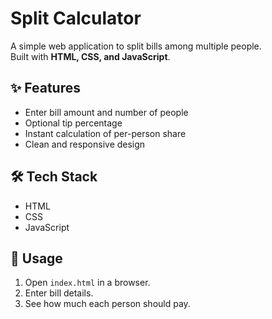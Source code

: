 # Split Calculator

A simple web application to split bills among multiple people.  
Built with **HTML, CSS, and JavaScript**.

## ✨ Features
- Enter bill amount and number of people
- Optional tip percentage
- Instant calculation of per-person share
- Clean and responsive design

## 🛠️ Tech Stack
- HTML
- CSS
- JavaScript

## 🚀 Usage
1. Open `index.html` in a browser.
2. Enter bill details.
3. See how much each person should pay.
